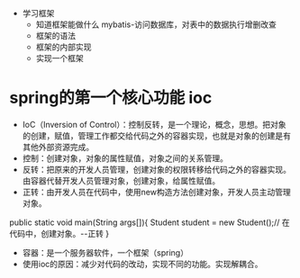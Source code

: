 - 学习框架
   - 知道框架能做什么 mybatis-访问数据库，对表中的数据执行增删改查
   - 框架的语法
   - 框架的内部实现
   - 实现一个框架

# spring的第一个核心功能 ioc

-  IoC（Inversion of Control）：控制反转，是一个理论，概念，思想。把对象的创建，赋值，管理工作都交给代码之外的容器实现，也就是对象的创建是有其他外部资源完成。
- 控制：创建对象，对象的属性赋值，对象之间的关系管理。
- 反转：把原来的开发人员管理，创建对象的权限转移给代码之外的容器实现。由容器代替开发人员管理对象，创建对象，给属性赋值。
- 正转：由开发人员在代码中，使用new构造方法创建对象，开发人员主动管理对象。

public static void main(String args[]){
Student student = new Student();//  在代码中，创建对象。--正转
}

- 容器：是一个服务器软件，一个框架（spring）
- 使用ioc的原因：减少对代码的改动，实现不同的功能。实现解耦合。
